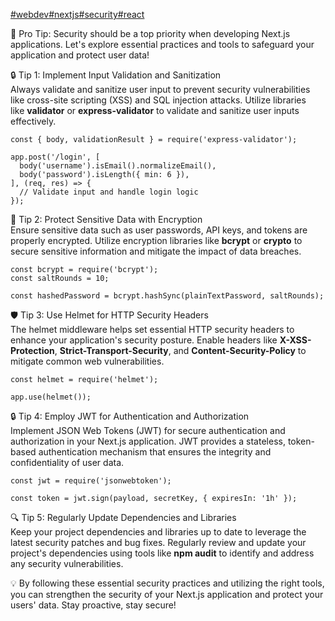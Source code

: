 [#webdev](https://dev.to/t/webdev)[#nextjs](https://dev.to/t/nextjs)[#security](https://dev.to/t/security)[#react](https://dev.to/t/react)

🚀 Pro Tip: Security should be a top priority when developing Next.js applications. Let's explore essential practices and tools to safeguard your application and protect user data!

🔒 Tip 1: Implement Input Validation and Sanitization  
Always validate and sanitize user input to prevent security vulnerabilities like cross-site scripting (XSS) and SQL injection attacks. Utilize libraries like **validator** or **express-validator** to validate and sanitize user inputs effectively.  

```
const { body, validationResult } = require('express-validator');

app.post('/login', [
  body('username').isEmail().normalizeEmail(),
  body('password').isLength({ min: 6 }),
], (req, res) => {
  // Validate input and handle login logic
});
```

🔐 Tip 2: Protect Sensitive Data with Encryption  
Ensure sensitive data such as user passwords, API keys, and tokens are properly encrypted. Utilize encryption libraries like **bcrypt** or **crypto** to secure sensitive information and mitigate the impact of data breaches.  

```
const bcrypt = require('bcrypt');
const saltRounds = 10;

const hashedPassword = bcrypt.hashSync(plainTextPassword, saltRounds);
```

🛡️ Tip 3: Use Helmet for HTTP Security Headers  
The helmet middleware helps set essential HTTP security headers to enhance your application's security posture. Enable headers like **X-XSS-Protection**, **Strict-Transport-Security**, and **Content-Security-Policy** to mitigate common web vulnerabilities.  

```
const helmet = require('helmet');

app.use(helmet());
```

🔒 Tip 4: Employ JWT for Authentication and Authorization  
Implement JSON Web Tokens (JWT) for secure authentication and authorization in your Next.js application. JWT provides a stateless, token-based authentication mechanism that ensures the integrity and confidentiality of user data.  

```
const jwt = require('jsonwebtoken');

const token = jwt.sign(payload, secretKey, { expiresIn: '1h' });
```

🔍 Tip 5: Regularly Update Dependencies and Libraries  
Keep your project dependencies and libraries up to date to leverage the latest security patches and bug fixes. Regularly review and update your project's dependencies using tools like **npm audit** to identify and address any security vulnerabilities.

💡 By following these essential security practices and utilizing the right tools, you can strengthen the security of your Next.js application and protect your users' data. Stay proactive, stay secure!